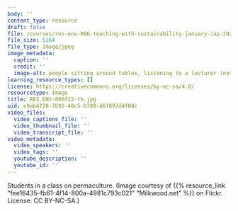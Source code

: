 ```yaml
---
body: ''
content_type: resource
draft: false
file: /courses/res-env-006-teaching-with-sustainability-january-iap-2022/resenv-006f22-th.jpg
file_size: 5164
file_type: image/jpeg
image_metadata:
  caption: ''
  credit: ''
  image-alt: people sitting around tables, listening to a lecturer (not pictured)
learning_resource_types: []
license: https://creativecommons.org/licenses/by-nc-sa/4.0/
resourcetype: Image
title: RES.ENV-006f22-th.jpg
uid: e9ab4720-7b92-48c5-b789-d6f897d4f88c
video_files:
  video_captions_file: ''
  video_thumbnail_file: ''
  video_transcript_file: ''
video_metadata:
  video_speakers: ''
  video_tags: ''
  youtube_description: ''
  youtube_id: ''
---
```

Students in a class on permaculture. (Image courtesy of {{% resource_link "fee16435-fb61-4f14-800a-4981c793c021" "Milkwood.net" %}} on Flickr. License: CC BY-NC-SA.)